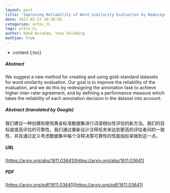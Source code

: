 ```yaml
---
layout: post
title: "Improving Reliability of Word Similarity Evaluation by Redesigning Annotation Task and Performance Measure"
date: 2017-02-27 18:38:56
categories: arXiv_CL
tags: arXiv_CL
author: Oded Avraham, Yoav Goldberg
mathjax: true
---
```


* content
{:toc}

##### Abstract
We suggest a new method for creating and using gold-standard datasets for word similarity evaluation. Our goal is to improve the reliability of the evaluation, and we do this by redesigning the annotation task to achieve higher inter-rater agreement, and by defining a performance measure which takes the reliability of each annotation decision in the dataset into account.

##### Abstract (translated by Google)
我们建议一种创建和使用黄金标准数据集进行词语相似性评估的新方法。我们的目标是提高评估的可靠性，我们通过重新设计注释任务来达到更高的评估者间的一致性，并且通过定义考虑数据集中每个注释决策可靠性的性能指标来做到这一点。

##### URL
[https://arxiv.org/abs/1611.03641](https://arxiv.org/abs/1611.03641)

##### PDF
[https://arxiv.org/pdf/1611.03641](https://arxiv.org/pdf/1611.03641)

